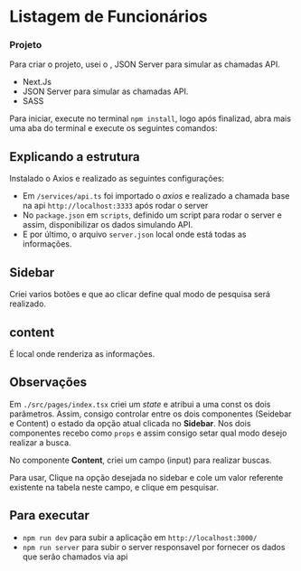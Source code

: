 # Listagem de Funcionários

### Projeto

Para criar o projeto, usei o , JSON Server para simular as chamadas API.

*   Next.Js
*   JSON Server para simular as chamadas API.
*   SASS

Para iniciar, execute no terminal `npm install`, logo após finalizad, abra mais uma aba do terminal e execute os seguintes comandos:

## Explicando a estrutura

Instalado o Axios e realizado as seguintes configurações:
*   Em `/services/api.ts` foi importado o *axios* e realizado a chamada base na api `http://localhost:3333` após rodar o server
*   No `package.json` em `scripts`, definido um script para rodar o server e assim, disponibilizar os dados simulando API.
*   E por último, o arquivo `server.json` local onde está todas as informações.

## Sidebar

Criei varios botões e que ao clicar define qual modo de pesquisa será realizado.


## content

É local onde renderiza as informações.


## Observações

Em `./src/pages/index.tsx` criei um *state* e atribui a uma const os dois parâmetros. Assim, consigo controlar entre os dois componentes (Seidebar e Content) o estado da opção atual clicada no **Sidebar**.
Nos dois componentes recebo como `props` e assim consigo setar qual modo desejo realizar a busca.

No componente **Content**, criei um campo (input) para realizar buscas. 

Para usar, Clique na opção desejada no sidebar e cole um valor referente existente na tabela neste campo, e clique em pesquisar.


## Para executar

* `npm run dev` para subir a aplicação em `http://localhost:3000/`
* `npm run server` para subir o server responsavel por fornecer os dados que serão chamados via api
